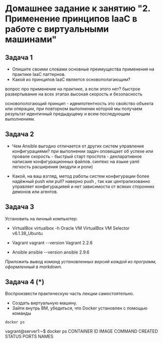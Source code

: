 
# Домашнее задание к занятию "2. Применение принципов IaaC в работе с виртуальными машинами"

## Задача 1

- Опишите своими словами основные преимущества применения на практике IaaC паттернов.
- Какой из принципов IaaC является основополагающим?

вопрос про применение на практике, а если этого нет?
быстрое развертывание на всех этапах
высокая скорость и безопасность

основопологающий принцип - идемпотентность
это свойство объекта  или операции, при повторном выполнении  которой мы получаем результат идентичный  предыдущему и всем последующим  выполнениям.

## Задача 2

- Чем Ansible выгодно отличается от других систем управление конфигурациями?
при выполнении задач оповещает об успехе или провале
скорость - быстрый старт
простота - декларативное написаие конфигурационных файлов. синтекс на языке yaml 
легкость расширения (модули и роли)

- Какой, на ваш взгляд, метод работы систем конфигурации более надёжный push или pull?
наверно push , так как централизованно управляет конфигурацияей и нет зависимости от всяких сторонних демонов или агентов.

## Задача 3

Установить на личный компьютер:

- VirtualBox
virtualbox -h
Oracle VM VirtualBox VM Selector v6.1.38_Ubuntu

- Vagrant
vagrant --version
Vagrant 2.2.6

- Ansible
ansible --version
ansible 2.9.6



*Приложить вывод команд установленных версий каждой из программ, оформленный в markdown.*

## Задача 4 (*)

Воспроизвести практическую часть лекции самостоятельно.

- Создать виртуальную машину.
- Зайти внутрь ВМ, убедиться, что Docker установлен с помощью команды
```
docker ps
```

vagrant@server1:~$ docker ps
CONTAINER ID   IMAGE     COMMAND   CREATED   STATUS    PORTS     NAMES
